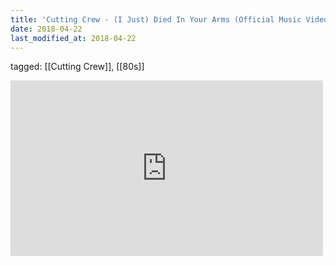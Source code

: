 ```yaml
---
title: 'Cutting Crew - (I Just) Died In Your Arms (Official Music Video) - YouTube'
date: 2018-04-22
last_modified_at: 2018-04-22
---
```

tagged: [[Cutting Crew]], [[80s]]
<iframe allow="accelerometer; autoplay; clipboard-write; encrypted-media; gyroscope; picture-in-picture" allowfullscreen="" frameborder="0" height="281" id="youtube_iframe" src="https://www.youtube.com/embed/6dOwHzCHfgA?feature=oembed&amp;enablejsapi=1&amp;origin=https://safe.txmblr.com&amp;wmode=opaque" width="500"></iframe>
